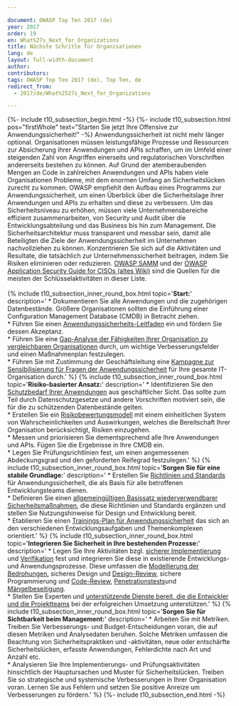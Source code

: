 ```yaml
---

document: OWASP Top Ten 2017 (de)
year: 2017
order: 19
en: What%27s_Next_for_Organizations
title: Nächste Schritte für Organisationen
lang: de
layout: full-width-document
author:
contributors:
tags: OWASP Top Ten 2017 (de), Top Ten, de
redirect_from:
  - 2017/de/What%2527s_Next_for_Organizations

---
```


{%- include t10_subsection_begin.html -%}
{%- include t10_subsection.html pos="firstWhole" text="Starten Sie jetzt Ihre Offensive zur Anwendungssicherheit!" -%}
Anwendungssicherheit ist nicht mehr länger optional. Organisationen müssen leistungsfähige Prozesse und Ressourcen zur Absicherung ihrer Anwendungen und APIs schaffen, um im Umfeld einer steigenden Zahl von Angriffen einerseits und regulatorischen Vorschriften andererseits bestehen zu können. Auf Grund der atemberaubenden Mengen an Code in zahlreichen Anwendungen und APIs haben viele Organisationen Probleme, mit dem enormen Umfang an Sicherheitslücken zurecht zu kommen. OWASP empfiehlt den Aufbau eines Programms zur Anwendungssicherheit, um einen Überblick über die Sicherheitslage ihrer Anwendungen und APIs zu erhalten und diese zu verbessern. Um das Sicherheitsniveau zu erhöhen, müssen viele Unternehmensbereiche effizient zusammenarbeiten, von Security und Audit über die Entwicklungsabteilung und das Business bis hin zum Management. Die Sicherheitsarchitektur muss transparent und messbar sein, damit alle Beteiligten die Ziele der Anwendungssicherheit im Unternehmen nachvollziehen zu können. Konzentrieren Sie sich auf die Aktivitäten und Resultate, die tatsächlich zur Unternehmenssicherheit beitragen, indem Sie Risiken eliminieren oder reduzieren.  [OWASP SAMM](/www-project-samm) und der [OWASP Application Security Guide for CISOs (altes Wiki)](https://wiki.owasp.org/index.php/Application_Security_Guide_For_CISOs) sind die Quellen für die meisten der Schlüsselaktivitäten in dieser Liste.
<br>
<br>
{% include t10_subsection_inner_round_box.html
   topic='**Start:**'
   description='
       * Dokumentieren Sie alle Anwendungen und die zugehörigen Datenbestände. Größere Organisationen sollten die Einführung einer Configuration Management Database (CMDB) in Betracht ziehen.<br>* Führen Sie einen [Anwendungssicherheits-Leitfaden](https://owaspsamm.org/model/governance/policy-and-compliance/) ein und fördern Sie dessen Akzeptanz.<br>* Führen Sie eine [Gap-Analyse der Fähigkeiten Ihrer Organisation zu vergleichbaren Organisationen](https://owaspsamm.org/model/governance/strategy-and-metrics/) durch, um wichtige Verbesserungsfelder und einen Maßnahmenplan festzulegen.<br>* Führen Sie mit Zustimmung der Geschäftsleitung eine [Kampagne zur Sensibilisierung für Fragen der Anwendungssicherheit](https://owaspsamm.org/model/governance/education-and-guidance/) für Ihre gesamte IT-Organisation durch.'
%}
{% include t10_subsection_inner_round_box.html
   topic='**Risiko-basierter Ansatz:**'
   description='
       * Identifizieren Sie den [Schutzbedarf Ihrer Anwendungen](https://owaspsamm.org/model/governance/strategy-and-metrics/) aus geschäftlicher Sicht. Das sollte zum Teil durch Datenschutzgesetze und andere Vorschriften motiviert sein, die für die zu schützenden Datenbestände gelten. <br>* Erstellen Sie ein [Risikobewertungsmodell](/www-community/OWASP_Risk_Rating_Methodology) mit einem einheitlichen System von Wahrscheinlichkeiten und Auswirkungen, welches die Bereitschaft Ihrer Organisation berücksichtigt, Risiken einzugehen.<br>* Messen und priorisieren Sie dementsprechend alle Ihre Anwendungen und APIs. Fügen Sie die Ergebnisse in Ihre CMDB ein.<br>* Legen Sie Prüfungsrichtlinien fest, um einen angemessenen Abdeckungsgrad und den geforderten Reifegrad festzulegen.'
%}
{% include t10_subsection_inner_round_box.html
   topic='**Sorgen Sie für eine stabile Grundlage:**'
   description='
       * Erstellen Sie [Richtlinien und Standards](https://owaspsamm.org/model/governance/policy-and-compliance/) für Anwendungssicherheit, die als Basis für alle betroffenen Entwicklungsteams dienen.<br> * Definieren Sie einen [allgemeingültigen Basissatz wiederverwendbarer Sicherheitsmaßnahmen](/www-project-security-knowledge-framework), die diese Richtlinien und Standards ergänzen und stellen Sie Nutzungshinweise für Design und Entwicklung bereit.<br>* Etablieren Sie einen [Trainings-Plan für Anwendungssicherheit](https://owaspsamm.org/model/governance/education-and-guidance/) das sich an den verschiedenen Entwicklungsaufgaben und Themenkomplexen orientiert.'
%}
{% include t10_subsection_inner_round_box.html
   topic='**Integrieren Sie Sicherheit in Ihre bestehenden Prozesse:**'
   description='
       * Legen Sie Ihre Aktivitäten bzgl. [sicherer Implementierung](https://owaspsamm.org/model/implementation/) und [Verifikation](https://owaspsamm.org/model/verification/) fest und integrieren Sie diese in existierende Entwicklungs- und Anwendungsprozesse. Diese umfassen die [Modellierung der Bedrohungen](https://owaspsamm.org/model/design/threat-assessment/), sicheres Design und [Design-Review](https://owaspsamm.org/model/design/security-architecture/), sichere Programmierung und [Code-Review](https://owaspsamm.org/model/implementation/secure-build/), [Penetrationstests](https://owaspsamm.org/model/verification/security-testing/)und [Mängelbeseitigung](https://owaspsamm.org/model/implementation/defect-management/).<br>* Stellen Sie Experten und [unterstützende Dienste bereit, die die Entwickler und die Projektteams](https://owaspsamm.org/model/governance/education-and-guidance/) bei der erfolgreichen Umsetzung unterstützen.'
%}
{% include t10_subsection_inner_round_box.html
   topic='**Sorgen Sie für Sichtbarkeit beim Management:**'
   description='
       * Arbeiten Sie mit Metriken. Treiben Sie Verbesserungs- und Budget-Entscheidungen voran, die auf diesen Metriken und Analysedaten beruhen. Solche Metriken umfassen die Beachtung von Sicherheitspraktiken und -aktivitäten, neue oder entschärfte Sicherheitslücken, erfasste Anwendungen, Fehlerdichte nach Art und Anzahl etc.<br> * Analysieren Sie Ihre Implementierungs- und Prüfungsaktivitäten hinsichtlich der Hauptursachen und Muster für Sicherheitslücken. Treiben Sie so strategische und systemische Verbesserungen in Ihrer Organisation voran. Lernen Sie aus Fehlern und setzen Sie positive Anreize um Verbesserungen zu fördern.'
%}
{%- include t10_subsection_end.html -%}

